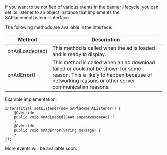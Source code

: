 If you want to be notified of various events in the banner lifecycle, you can set its listener to an object instance that implements the SAPlacementListener interface.

The following methods are available in the interface:

| Method      | Description                                                                                                                                  |
|-------------|----------------------------------------------------------------------------------------------------------------------------------------------|
| onAdLoaded(ad) | This method is called when the ad is loaded and is ready to display. |
| onAdError() | This method is called when an ad download failed or could not be shown for some reason. This is likely to happen because of networking reasons or other server communication reasons.     |

Example implementation:

```
interstitial.setListener(new SAPlacementListener() {
    @Override
    public void onAdLoaded(SAAd superAwesomeAd) {
    }
    @Override
    public void onAdError(String message) {
    }
});
```

More events will be available soon.